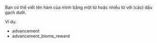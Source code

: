 Bạn có thể viết tên hàm của mình bằng một từ hoặc nhiều từ với (các) dấu gạch dưới.

Ví dụ:
* advancement
* advancement_biome_reward